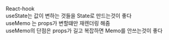 React-hook <br>
useState는 값이 변하는 것들을 State로 만드는것이 좋다 <br>
useMemo 는 props가 변할떄만 재렌더링 해줌<br>
useMemo의 단점은 props가 길고 복잡하면 Memo를 안쓰는것이 좋다 <br>
